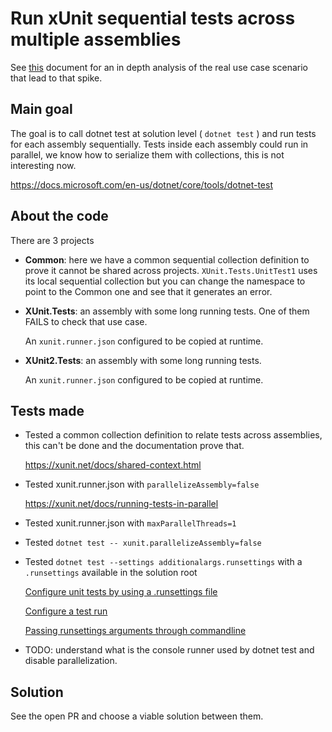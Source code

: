 # Run xUnit sequential tests across multiple assemblies
See [this](https://paper.dropbox.com/doc/Spike-Isolate-integration-tests--BVAQmTw~Z51wh1rLpmxwxvy2Ag-NkGJnNABk0xHW7AXFPZHX) document for an in depth analysis of the real use case scenario that lead to that spike. 

## Main goal
The goal is to call dotnet test at solution level ( `dotnet test` ) and run tests for each assembly sequentially.
Tests inside each assembly could run in parallel, we know how to serialize them with collections, this is not interesting now.

https://docs.microsoft.com/en-us/dotnet/core/tools/dotnet-test

## About the code

There are 3 projects
- **Common**: here we have a common sequential collection definition to prove it cannot be shared across projects.
  `XUnit.Tests.UnitTest1` uses its local sequential collection but you can change the namespace to point to the Common one and see that it generates an error.
- **XUnit.Tests**: an assembly with some long running tests. One of them FAILS to check that use case.
  
  An `xunit.runner.json` configured to be copied at runtime.

- **XUnit2.Tests**: an assembly with some long running tests.
  
  An `xunit.runner.json` configured to be copied at runtime.
  
## Tests made
- Tested a common collection definition to relate tests across assemblies, 
  this can't be done and the documentation prove that.
  
  https://xunit.net/docs/shared-context.html
- Tested xunit.runner.json with `parallelizeAssembly=false`
  
  https://xunit.net/docs/running-tests-in-parallel
- Tested xunit.runner.json with `maxParallelThreads=1`
- Tested `dotnet test -- xunit.parallelizeAssembly=false`
- Tested `dotnet test --settings additionalargs.runsettings` with a `.runsettings` available in the solution root
  
  [Configure unit tests by using a .runsettings file](https://docs.microsoft.com/en-us/visualstudio/test/configure-unit-tests-by-using-a-dot-runsettings-file?view=vs-2019)
  
  [Configure a test run](https://github.com/Microsoft/vstest-docs/blob/master/docs/configure.md)
  
  [Passing runsettings arguments through commandline](https://github.com/Microsoft/vstest-docs/blob/master/docs/RunSettingsArguments.md)
- TODO: understand what is the console runner used by dotnet test and disable parallelization.

## Solution
See the open PR and choose a viable solution between them.
